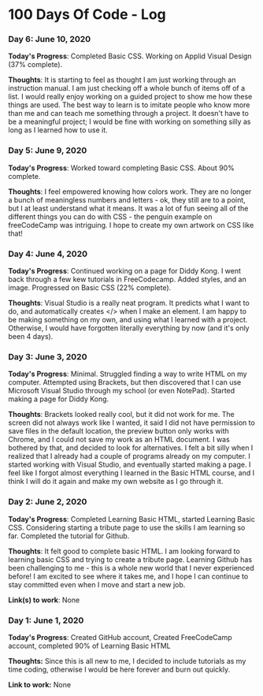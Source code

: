 # 100 Days Of Code - Log

### Day 6: June 10, 2020
**Today's Progress**: Completed Basic CSS. Working on Applid Visual Design (37% complete).

**Thoughts**: It is starting to feel as thought I am just working through an instruction manual. I am just checking off a whole bunch of items off of a list. I would really enjoy working on a guided project to show me how these things are used. The best way to learn is to imitate people who know more than me and can teach me something through a project. It doesn't have to be a meaningful project; I would be fine with working on something silly as long as I learned how to use it.

### Day 5: June 9, 2020

**Today's Progress**: Worked toward completing Basic CSS. About 90% complete.

**Thoughts**: I feel empowered knowing how colors work. They are no longer a bunch of meaningless numbers and letters - ok, they still are to a point, but I at least understand what it means. It was a lot of fun seeing all of the different things you can do with CSS - the penguin example on freeCodeCamp was intriguing. I hope to create my own artwork on CSS like that!

### Day 4: June 4, 2020

**Today's Progress**: Continued working on a page for Diddy Kong. I went back through a few kew tutorials in FreeCodecamp. Added styles, and an image. Progressed on Basic CSS (22% complete).

**Thoughts**: Visual Studio is a really neat program. It predicts what I want to do, and automatically creates </> when I make an element. I am happy to be making something on my own, and using what I learned with a project. Otherwise, I would have forgotten literally everything by now (and it's only been 4 days).

### Day 3: June 3, 2020

**Today's Progress**: Minimal. Struggled finding a way to write HTML on my computer. Attempted using Brackets, but then discovered that I can use Microsoft Visual Studio through my school (or even NotePad). Started making a page for Diddy Kong.

**Thoughts**: Brackets looked really cool, but it did not work for me. The screen did not always work like I wanted, it said I did not have permission to save files in the default location, the preview button only works with Chrome, and I could not save my work as an HTML document. I was bothered by that, and decided to look for alternatives. I felt a bit silly when I realized that I already had a couple of programs already on my computer. I started working with Visual Studio, and eventually started making a page. I feel like I forgot almost everything I learned in the Basic HTML course, and I think I will do it again and make my own website as I go through it.

### Day 2: June 2, 2020

**Today's Progress**: Completed Learning Basic HTML, started Learning Basic CSS. Considering starting a tribute page to use the skills I am learning so far. Completed the tutorial for Github.

**Thoughts**: It felt good to complete basic HTML. I am looking forward to learning basic CSS and trying to create a tribute page. Learning Github has been challenging to me - this is a whole new world that I never experienced before! I am excited to see where it takes me, and I hope I can continue to stay committed even when I move and start a new job.

**Link(s) to work**: None

### Day 1: June 1, 2020

**Today's Progress**: Created GitHub account, Created FreeCodeCamp account, completed 90% of Learning Basic HTML

**Thoughts:** Since this is all new to me, I decided to include tutorials as my time coding, otherwise I would be here forever and burn out quickly.

**Link to work:** None
